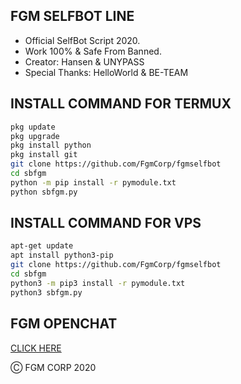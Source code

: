 ## FGM SELFBOT LINE

- Official SelfBot Script 2020.
- Work 100% & Safe From Banned.
- Creator: Hansen & UNYPASS
- Special Thanks: HelloWorld & BE-TEAM

## INSTALL COMMAND FOR TERMUX

```sh
pkg update
pkg upgrade
pkg install python
pkg install git
git clone https://github.com/FgmCorp/fgmselfbot
cd sbfgm
python -m pip install -r pymodule.txt
python sbfgm.py
```

## INSTALL COMMAND FOR VPS

```sh
apt-get update
apt install python3-pip
git clone https://github.com/FgmCorp/fgmselfbot
cd sbfgm
python3 -m pip3 install -r pymodule.txt
python3 sbfgm.py
```
## FGM OPENCHAT
[CLICK HERE](https://hansengianto.gq/square.html)


Ⓒ FGM CORP 2020
